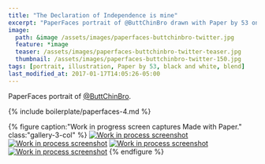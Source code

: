 ```yaml
---
title: "The Declaration of Independence is mine"
excerpt: "PaperFaces portrait of @ButtChinBro drawn with Paper by 53 on an iPad."
image: 
  path: &image /assets/images/paperfaces-buttchinbro-twitter.jpg 
  feature: *image
  teaser: /assets/images/paperfaces-buttchinbro-twitter-teaser.jpg
  thumbnail: /assets/images/paperfaces-buttchinbro-twitter-150.jpg
tags: [portrait, illustration, Paper by 53, black and white, blend]
last_modified_at: 2017-01-17T14:05:26-05:00
---
```


PaperFaces portrait of [@ButtChinBro](https://twitter.com/ButtChinBro).

{% include boilerplate/paperfaces-4.md %}

{% figure caption:"Work in progress screen captures Made with Paper." class:"gallery-3-col" %}
[![Work in process screenshot](/assets/images/paperfaces-buttchinbro-process-1-600.jpg)](/assets/images/paperfaces-buttchinbro-process-1-lg.jpg)
[![Work in process screenshot](/assets/images/paperfaces-buttchinbro-process-2-600.jpg)](/assets/images/paperfaces-buttchinbro-process-2-lg.jpg)
[![Work in process screenshot](/assets/images/paperfaces-buttchinbro-process-3-600.jpg)](/assets/images/paperfaces-buttchinbro-process-3-lg.jpg)
[![Work in process screenshot](/assets/images/paperfaces-buttchinbro-process-4-600.jpg)](/assets/images/paperfaces-buttchinbro-process-4-lg.jpg)
{% endfigure %}
